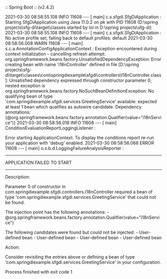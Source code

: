  :: Spring Boot ::                (v2.4.2)

2021-03-30 08:58:55.108  INFO 11608 --- [           main] c.s.sfgdi.SfgDiApplication               : Starting SfgDiApplication using Java 11.0.2 on pk with PID 11608 (D:\spring projects\sfg-di\target\classes started by lol in D:\spring projects\sfg-di)
2021-03-30 08:58:55.108  INFO 11608 --- [           main] c.s.sfgdi.SfgDiApplication               : No active profile set, falling back to default profiles: default
2021-03-30 08:58:56.008  WARN 11608 --- [           main] s.c.a.AnnotationConfigApplicationContext : Exception encountered during context initialization - cancelling refresh attempt: org.springframework.beans.factory.UnsatisfiedDependencyException: Error creating bean with name 'i18nController' defined in file [D:\spring projects\sfg-di\target\classes\com\springdiexample\sfgdi\controllers\I18nController.class]: Unsatisfied dependency expressed through constructor parameter 0; nested exception is org.springframework.beans.factory.NoSuchBeanDefinitionException: No qualifying bean of type 'com.springdiexample.sfgdi.services.GreetingService' available: expected at least 1 bean which qualifies as autowire candidate. Dependency annotations: {@org.springframework.beans.factory.annotation.Qualifier(value="i18nService")}
2021-03-30 08:58:56.018  INFO 11608 --- [           main] ConditionEvaluationReportLoggingListener : 

Error starting ApplicationContext. To display the conditions report re-run your application with 'debug' enabled.
2021-03-30 08:58:56.068 ERROR 11608 --- [           main] o.s.b.d.LoggingFailureAnalysisReporter   : 

***************************
APPLICATION FAILED TO START
***************************

Description:

Parameter 0 of constructor in com.springdiexample.sfgdi.controllers.I18nController required a bean of type 'com.springdiexample.sfgdi.services.GreetingService' that could not be found.

The injection point has the following annotations:
	- @org.springframework.beans.factory.annotation.Qualifier(value="i18nService")

The following candidates were found but could not be injected:
	- User-defined bean
	- User-defined bean
	- User-defined bean
	- User-defined bean


Action:

Consider revisiting the entries above or defining a bean of type 'com.springdiexample.sfgdi.services.GreetingService' in your configuration.


Process finished with exit code 1
